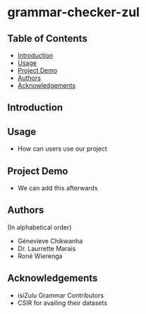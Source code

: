 # grammar-checker-zul

## Table of Contents
- [Introduction](#Introduction)
- [Usage](#Usage)
- [Project Demo](#ProjectDemo)
- [Authors](#Authors)
- [Acknowledgements](#Acknowledgements)

<a name="Introduction"></a>
## Introduction

<a name="Usage"></a>
## Usage 
- How can users use our project

<a name="ProjectDemo"></a>
## Project Demo
- We can add this afterwards

<a name="Authors"></a>
## Authors
(In alphabetical order)
- Génevieve Chikwanha
- Dr. Laurrette Marais
- Roné Wierenga

<a name="Acknowledgements"></a>
## Acknowledgements
- isiZulu Grammar Contributors
- CSIR for availing their datasets



